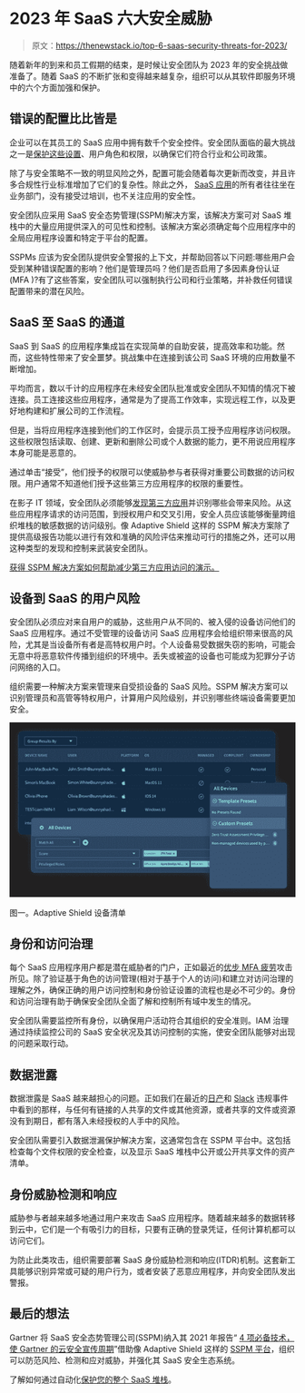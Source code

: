 # 2023 年 SaaS 六大安全威胁

> 原文：<https://thenewstack.io/top-6-saas-security-threats-for-2023/>

随着新年的到来和员工假期的结束，是时候让安全团队为 2023 年的安全挑战做准备了。随着 SaaS 的不断扩张和变得越来越复杂，组织可以从其软件即服务环境中的六个方面加强和保护。

## 错误的配置比比皆是

企业可以在其员工的 SaaS 应用中拥有数千个安全控件。安全团队面临的最大挑战之一是[保护这些设置](https://thenewstack.io/armo-misconfiguration-is-number-1-kubernetes-security-risk/)、用户角色和权限，以确保它们符合行业和公司政策。

除了与安全策略不一致的明显风险之外，配置可能会随着每次更新而改变，并且许多合规性行业标准增加了它们的复杂性。除此之外， [SaaS 应用](https://thenewstack.io/the-growing-security-risk-of-shadow-saas-integrations/)的所有者往往坐在业务部门，没有接受过培训，也不关注应用的安全性。

安全团队应采用 SaaS 安全态势管理(SSPM)解决方案，该解决方案可对 SaaS 堆栈中的大量应用提供深入的可见性和控制。该解决方案必须确定每个应用程序中的全局应用程序设置和特定于平台的配置。

SSPMs 应该为安全团队提供安全警报的上下文，并帮助回答以下问题:哪些用户会受到某种错误配置的影响？他们是管理员吗？他们是否启用了多因素身份认证(MFA )?有了这些答案，安全团队可以强制执行公司和行业策略，并补救任何错误配置带来的潜在风险。

## SaaS 至 SaaS 的通道

SaaS 到 SaaS 的应用程序集成旨在实现简单的自助安装，提高效率和功能。然而，这些特性带来了安全噩梦。挑战集中在连接到该公司 SaaS 环境的应用数量不断增加。

平均而言，数以千计的应用程序在未经安全团队批准或安全团队不知情的情况下被连接。员工连接这些应用程序，通常是为了提高工作效率，实现远程工作，以及更好地构建和扩展公司的工作流程。

但是，当将应用程序连接到他们的工作区时，会提示员工授予应用程序访问权限。这些权限包括读取、创建、更新和删除公司或个人数据的能力，更不用说应用程序本身可能是恶意的。

通过单击“接受”，他们授予的权限可以使威胁参与者获得对重要公司数据的访问权限。用户通常不知道他们授予这些第三方应用程序的权限的重要性。

在影子 IT 领域，安全团队必须能够[发现第三方应用](https://thenewstack.io/docontrol-automating-saas-data-security-policy-enforcement/)并识别哪些会带来风险。从这些应用程序请求的访问范围，到授权用户和交叉引用，安全人员应该能够衡量跨组织堆栈的敏感数据的访问级别。像 Adaptive Shield 这样的 SSPM 解决方案除了提供高级报告功能以进行有效和准确的风险评估来推动可行的措施之外，还可以用这种类型的发现和控制来武装安全团队。

[获得 SSPM 解决方案如何帮助减少第三方应用访问的演示。](https://www.adaptive-shield.com/lp/request-a-demo?utm_source=TheNewStack&utm_medium=sponsored_content&utm_campaign=tns_topsaassecuritythreats2023.2)

## 设备到 SaaS 的用户风险

安全团队必须应对来自用户的威胁，这些用户从不同的、被入侵的设备访问他们的 SaaS 应用程序。通过不受管理的设备访问 SaaS 应用程序会给组织带来很高的风险，尤其是当设备所有者是高特权用户时。个人设备易受数据失窃的影响，可能会无意中将恶意软件传播到组织的环境中。丢失或被盗的设备也可能成为犯罪分子访问网络的入口。

组织需要一种解决方案来管理来自受损设备的 SaaS 风险。SSPM 解决方案可以识别管理员和高管等特权用户，计算用户风险级别，并识别哪些终端设备需要更加安全。

![](img/0f7c2c90b089f55458e39a66ce27a20a.png)

图一。Adaptive Shield 设备清单

## 身份和访问治理

每个 SaaS 应用程序用户都是潜在威胁者的门户，正如最近的[优步 MFA 疲劳](https://thenewstack.io/uber-hack-its-the-simple-things-that-kill-your-security/)攻击所见。除了验证基于角色的访问管理(相对于基于个人的访问)和建立对访问治理的理解之外，确保正确的用户访问控制和身份验证设置的流程也是必不可少的。身份和访问治理有助于确保安全团队全面了解和控制所有域中发生的情况。

安全团队需要监控所有身份，以确保用户活动符合其组织的安全准则。IAM 治理通过持续监控公司的 SaaS 安全状况及其访问控制的实施，使安全团队能够对出现的问题采取行动。

## 数据泄露

数据泄露是 SaaS 越来越担心的问题。正如我们在最近的[日产](https://www.adaptive-shield.com/blog/breach-debrief-series-nissan-north-america)和 [Slack](https://www.adaptive-shield.com/blog/slack-github-breach-how-it-happened-and-how-you-can-protect-your-repository) 违规事件中看到的那样，与任何有链接的人共享的文件或其他资源，或者共享的文件或资源没有到期日，都有落入未经授权的人手中的风险。

安全团队需要引入数据泄漏保护解决方案，这通常包含在 SSPM 平台中。这包括检查每个文件权限的安全检查，以及显示 SaaS 堆栈中公开或公开共享文件的资产清单。

## 身份威胁检测和响应

威胁参与者越来越多地通过用户来攻击 SaaS 应用程序。随着越来越多的数据转移到云中，它们是一个有吸引力的目标，只要有正确的登录凭证，任何计算机都可以访问它们。

为防止此类攻击，组织需要部署 SaaS 身份威胁检测和响应(ITDR)机制。这套新工具能够识别异常或可疑的用户行为，或者安装了恶意应用程序，并向安全团队发出警报。

## 最后的想法

Gartner 将 SaaS 安全态势管理公司(SSPM)纳入其 2021 年报告“ [4 项必备技术，使 Gartner 的云安全宣传周期](https://www.gartner.com/smarterwithgartner/4-must-have-technologies-that-made-the-gartner-hype-cycle-for-cloud-security-2021)”借助像 Adaptive Shield 这样的 [SSPM 平台](https://www.adaptive-shield.com/adaptive-shield-platform?utm_source=TheNewStack&utm_medium=sponsored_content&utm_campaign=tns_topsaassecuritythreats2023.3)，组织可以防范风险、检测和应对威胁，并强化其 SaaS 安全生态系统。

了解如何通过自动化[保护您的整个 SaaS 堆栈](https://www.adaptive-shield.com?utm_source=TheNewStack&utm_medium=sponsored_content&utm_campaign=tns_topsaassecuritythreats2023.1)。

<svg xmlns:xlink="http://www.w3.org/1999/xlink" viewBox="0 0 68 31" version="1.1"><title>Group</title> <desc>Created with Sketch.</desc></svg>